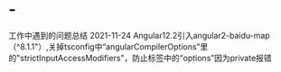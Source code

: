 # -
工作中遇到的问题总结
2021-11-24
Angular12.2引入angular2-baidu-map（^8.1.1"）,关掉tsconfig中“angularCompilerOptions”里的"strictInputAccessModifiers"，防止<baidu-map>标签中的“options”因为private报错

